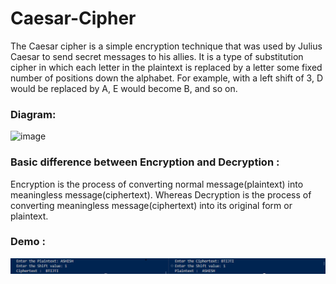 # Caesar-Cipher


The Caesar cipher is a simple encryption technique that was used by Julius Caesar to send secret messages to his allies. It is a type of substitution cipher in which each letter in the plaintext is replaced by a letter some fixed number of positions down the alphabet. For example, with a left shift of 3, D would be replaced by A, E would become B, and so on. 

### Diagram: 

![image](https://github.com/akscoder082003/Caesar-Cipher/assets/109755100/ee7b7b5e-ee16-46ef-8ffa-5167801bbca5)



### Basic difference between Encryption and Decryption :

Encryption is the process of converting normal message(plaintext) into meaningless message(ciphertext). Whereas Decryption is the process of converting meaningless message(ciphertext) into its original form or plaintext.

### Demo :

![Output](image.png)